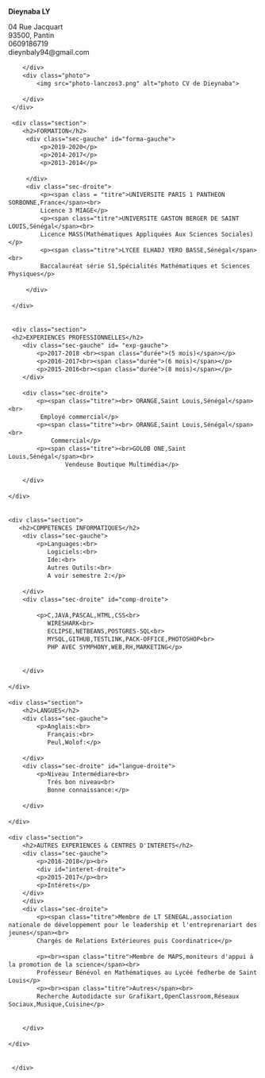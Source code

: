 <!DOCTYPE html>
<html>
    <head>
        <title>CV de Dieynaba Ly</title>
        <meta charset="utf-8"/>
        <link rel="stylesheet" href="cv.css">
    </head>
<body>
<div class="page">
     <div class="infophoto">
        <div class="info"> 
            <p><strong>Dieynaba LY</strong></p>
            <p>04 Rue Jacquart<br>
                93500, Pantin<br>
            0609186719<br>
            dieynbaly94@gmail.com<br>
            </p>

        </div>
        <div class="photo">
            <img src="photo-lanczos3.png" alt="photo CV de Dieynaba"> 

        </div>
     </div>
     
     <div class="section">
        <h2>FORMATION</h2>
         <div class="sec-gauche" id="forma-gauche">
             <p>2019-2020</p>
             <p>2014-2017</p>
             <p>2013-2014</p>

         </div>
         <div class="sec-droite">
             <p><span class = "titre">UNIVERSITE PARIS 1 PANTHEON SORBONNE,France</span><br>
             Licence 3 MIAGE</p>
             <p><span class="titre">UNIVERSITE GASTON BERGER DE SAINT LOUIS,Sénégal</span><br>
             Licence MASS(Mathématiques Appliquées Aux Sciences Sociales) </p>
             <p><span class="titre">LYCEE ELHADJ YERO BASSE,Sénégal</span><br>
             Baccalauréat série S1,Spécialités Mathématiques et Sciences Physiques</p>

         </div>

     </div>
     

     <div class="section">
     <h2>EXPERIENCES PROFESSIONNELLES</h2>
        <div class="sec-gauche" id= "exp-gauche">
            <p>2017-2018 <br><span class="durée">(5 mois)</span></p>
            <p>2016-2017<br><span class="durée">(6 mois)</span></p>
            <p>2015-2016<br><span class="durée">(8 mois)</span></p>
        </div>
        
        <div class="sec-droite">
            <p><span class="titre"><br> ORANGE,Saint Louis,Sénégal</span><br>
             Employé commercial</p>
            <p><span class="titre"><br> ORANGE,Saint Louis,Sénégal</span><br>
                Commercial</p>
            <p><span class="titre"><br>GOLOB ONE,Saint Louis,Sénégal</span><br>
                    Vendeuse Boutique Multimédia</p>

        </div>

    </div>


    <div class="section">
       <h2>COMPETENCES INFORMATIQUES</h2>
        <div class="sec-gauche">
            <p>Languages:<br>
               Logiciels:<br>
               Ide:<br>
               Autres Outils:<br>
               A voir semestre 2:</p>
               
        </div>
        <div class="sec-droite" id="comp-droite">
            
            <p>C,JAVA,PASCAL,HTML,CSS<br>
               WIRESHARK<br>
               ECLIPSE,NETBEANS,POSTGRES-SQL<br>
               MYSQL,GITHUB,TESTLINK,PACK-OFFICE,PHOTOSHOP<br>
               PHP AVEC SYMPHONY,WEB,RH,MARKETING</p>
            

        </div>

    </div>

    <div class="section">
        <h2>LANGUES</h2>
        <div class="sec-gauche">
            <p>Anglais:<br>
               Français:<br> 
               Peul,Wolof:</p>

        </div>
        <div class="sec-droite" id="langue-droite">
            <p>Niveau Intermédiare<br>
               Trés bon niveau<br>
               Bonne connaissance:</p>

        </div>

    </div>

    <div class="section">
        <h2>AUTRES EXPERIENCES & CENTRES D'INTERETS</h2>
        <div class="sec-gauche">
            <p>2016-2018</p><br>
            <div id="interet-droite">
            <p>2015-2017</p><br>
            <p>Intérets</p>
        </div>
        </div>
        <div class="sec-droite">
            <p><span class="titre">Membre de LT SENEGAL,association nationale de développement pour le leadership et l'entreprenariart des jeunes</span><br>
            Chargés de Relations Extérieures puis Coordinatrice</p>
            
            <p><br><span class="titre">Membre de MAPS,moniteurs d'appui à la promotion de la science</span><br>
            Profésseur Bénévol en Mathématiques au Lycéé fedherbe de Saint Louis</p>
            <p><br><span class="titre">Autres</span><br>
            Recherche Autodidacte sur Grafikart,OpenClassroom,Réseaux Sociaux,Musique,Cuisine</p>
            

        </div>

    </div>

   
     </div>
  </body>
    
</html>
